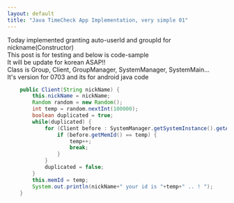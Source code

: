 ```yaml
---
layout: default
title: "Java TimeCheck App Implementation, very simple 01"
---
```



Today implemented granting auto-userId and groupId for nickname(Constructor)<br>
This post is for testing and below is code-sample<br>
It will be update for korean ASAP!!<br>
Class is Group, Client, GroupManager, SystemManager, SystemMain...<br>
It's version for 0703 and its for android java code<br>


```java
	public Client(String nickName) {
		this.nickName = nickName;
		Random random = new Random();
		int temp = random.nextInt(100000);
		boolean duplicated = true;
		while(duplicated) {
			for (Client before : SystemManager.getSystemInstance().getAllMember()) {
				if (before.getMemId() == temp) {
					temp++;
					break;
				}
			}
			duplicated = false;
		}
		this.memId = temp;
		System.out.println(nickName+" your id is "+temp+" .. ! ");
	}
```

